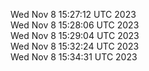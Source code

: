 Wed Nov  8 15:27:12 UTC 2023 <br/>
Wed Nov  8 15:28:06 UTC 2023 <br/>
Wed Nov  8 15:29:04 UTC 2023 <br/>
Wed Nov  8 15:32:24 UTC 2023 <br/>
Wed Nov  8 15:34:31 UTC 2023 <br/>
